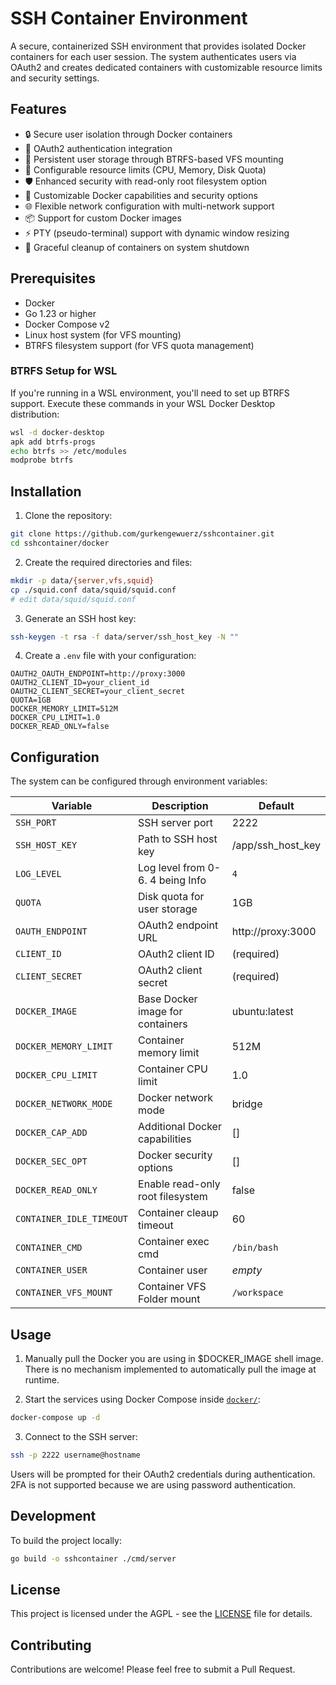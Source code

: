 # SSH Container Environment

A secure, containerized SSH environment that provides isolated Docker containers for each user session. The system
authenticates users via OAuth2 and creates dedicated containers with customizable resource limits and security settings.

## Features

- 🔒 Secure user isolation through Docker containers
- 🔑 OAuth2 authentication integration
- 💾 Persistent user storage through BTRFS-based VFS mounting
- 🎯 Configurable resource limits (CPU, Memory, Disk Quota)
- 🛡️ Enhanced security with read-only root filesystem option
- 🔧 Customizable Docker capabilities and security options
- 🌐 Flexible network configuration with multi-network support
- 📦 Support for custom Docker images
- ⚡ PTY (pseudo-terminal) support with dynamic window resizing
- 🔄 Graceful cleanup of containers on system shutdown

## Prerequisites

- Docker
- Go 1.23 or higher
- Docker Compose v2
- Linux host system (for VFS mounting)
- BTRFS filesystem support (for VFS quota management)

### BTRFS Setup for WSL

If you're running in a WSL environment, you'll need to set up BTRFS support. Execute these commands in your WSL Docker Desktop distribution:

```bash
wsl -d docker-desktop
apk add btrfs-progs
echo btrfs >> /etc/modules
modprobe btrfs
```

## Installation

1. Clone the repository:

```bash
git clone https://github.com/gurkengewuerz/sshcontainer.git
cd sshcontainer/docker
```

2. Create the required directories and files:

```bash
mkdir -p data/{server,vfs,squid}
cp ./squid.conf data/squid/squid.conf
# edit data/squid/squid.conf
```

3. Generate an SSH host key:

```bash
ssh-keygen -t rsa -f data/server/ssh_host_key -N ""
```

4. Create a `.env` file with your configuration:

```env
OAUTH2_OAUTH_ENDPOINT=http://proxy:3000
OAUTH2_CLIENT_ID=your_client_id
OAUTH2_CLIENT_SECRET=your_client_secret
QUOTA=1GB
DOCKER_MEMORY_LIMIT=512M
DOCKER_CPU_LIMIT=1.0
DOCKER_READ_ONLY=false
```

## Configuration

The system can be configured through environment variables:

| Variable                 | Description                      | Default           |
|--------------------------|----------------------------------|-------------------|
| `SSH_PORT`               | SSH server port                  | 2222              |
| `SSH_HOST_KEY`           | Path to SSH host key             | /app/ssh_host_key |
| `LOG_LEVEL`              | Log level from 0-6. 4 being Info | `4`               |
| `QUOTA`                  | Disk quota for user storage      | 1GB               |
| `OAUTH_ENDPOINT`         | OAuth2 endpoint URL              | http://proxy:3000 |
| `CLIENT_ID`              | OAuth2 client ID                 | (required)        |
| `CLIENT_SECRET`          | OAuth2 client secret             | (required)        |
| `DOCKER_IMAGE`           | Base Docker image for containers | ubuntu:latest     |
| `DOCKER_MEMORY_LIMIT`    | Container memory limit           | 512M              |
| `DOCKER_CPU_LIMIT`       | Container CPU limit              | 1.0               |
| `DOCKER_NETWORK_MODE`    | Docker network mode              | bridge            |
| `DOCKER_CAP_ADD`         | Additional Docker capabilities   | []                |
| `DOCKER_SEC_OPT`         | Docker security options          | []                |
| `DOCKER_READ_ONLY`       | Enable read-only root filesystem | false             |
| `CONTAINER_IDLE_TIMEOUT` | Container cleaup timeout         | 60                |
| `CONTAINER_CMD`          | Container exec cmd               | `/bin/bash`       |
| `CONTAINER_USER`         | Container user                   | _empty_           |
| `CONTAINER_VFS_MOUNT`    | Container VFS Folder mount       | `/workspace`      |

## Usage

1. Manually pull the Docker you are using in $DOCKER_IMAGE shell image. There is no mechanism implemented to
   automatically pull the image at runtime.

2. Start the services using Docker Compose inside [`docker/`](docker/):

```bash
docker-compose up -d
```

3. Connect to the SSH server:

```bash
ssh -p 2222 username@hostname
```

Users will be prompted for their OAuth2 credentials during authentication. 2FA is not supported because we are using
password authentication.

## Development

To build the project locally:

```bash
go build -o sshcontainer ./cmd/server
```

## License

This project is licensed under the AGPL - see the [LICENSE](LICENSE) file for details.

## Contributing

Contributions are welcome! Please feel free to submit a Pull Request.
